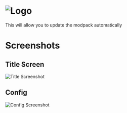 # ![Logo](https://user-images.githubusercontent.com/5598099/165418475-1373a57c-39d2-47b8-82ac-84e3d05f5f38.png)
This will allow you to update the modpack automatically

# Screenshots
## Title Screen
![Title Screenshot](https://user-images.githubusercontent.com/5598099/167264679-5b849115-4242-4315-b6c9-20b377a03cd0.png)

## Config
![Config Screenshot](https://user-images.githubusercontent.com/5598099/167264660-8924c74a-04e0-4cd8-ab0b-45b8e6ccc405.png)
